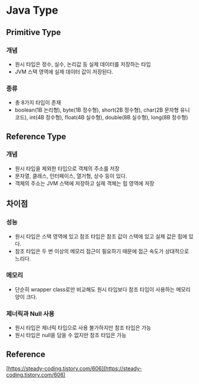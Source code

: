 # Java Type

## Primitive Type

### 개념

- 원시 타입은 정수, 실수, 논리값 등 실제 데이터를 저장하는 타입
- JVM 스택 영역에 실제 데이터 값이 저장된다.

### 종류

- 총 8가지 타입이 존재
- boolean(1B 논리형), byte(1B 정수형), short(2B 정수형), char(2B 문자형 유니코드), int(4B 정수형), float(4B 실수형), double(8B 실수형), long(8B 정수형)

## Reference Type

### 개념

- 원시 타입을 제외한 타입으로 객체의 주소를 저장
- 문자열, 클래스, 인터페이스, 열거형, 상수 등이 있다.
- 객체의 주소는 JVM 스택에 저장하고 실제 객체는 힙 영역에 저장

## 차이점

### 성능

- 원시 타입은 스택 영역에 있고 참조 타입은 참조 값이 스택에 있고 실제 값은 힙에 있다.
- 참조 타입은 두 번 이상의 메모리 접근이 필요하기 때문에 접근 속도가 상대적으로 느리다.

### 메모리

- 단순히 wrapper class로만 비교해도 원시 타입보다 참조 타입이 사용하는 메모리 양이 크다.

### 제너릭과 Null 사용

- 원시 타입은 제너릭 타입으로 사용 불가하지만 참조 타입은 가능
- 원시 타입은 null을 담을 수 없지만 참조 타입은 가능

## Reference

[https://steady-coding.tistory.com/606](https://steady-coding.tistory.com/606)